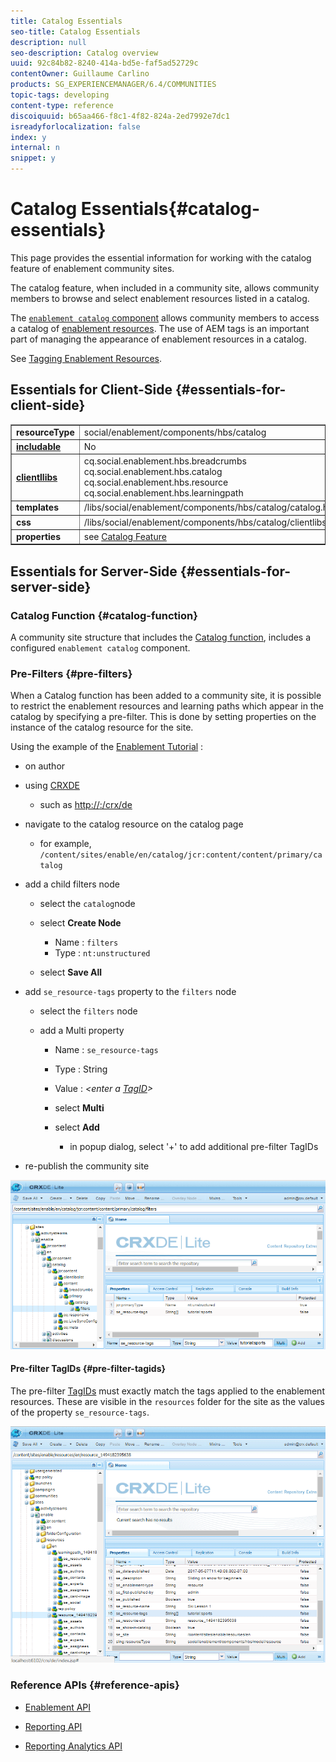 ```yaml
---
title: Catalog Essentials
seo-title: Catalog Essentials
description: null
seo-description: Catalog overview
uuid: 92c84b82-8240-414a-bd5e-faf5ad52729c
contentOwner: Guillaume Carlino
products: SG_EXPERIENCEMANAGER/6.4/COMMUNITIES
topic-tags: developing
content-type: reference
discoiquuid: b65aa466-f8c1-4f82-824a-2ed7992e7dc1
isreadyforlocalization: false
index: y
internal: n
snippet: y
---
```


# Catalog Essentials{#catalog-essentials}

This page provides the essential information for working with the catalog feature of enablement community sites.

The catalog feature, when included in a community site, allows community members to browse and select enablement resources listed in a catalog.

The [ `enablement catalog` component](../../communities/using/catalog.md) allows community members to access a catalog of [enablement resources](../../communities/using/resources.md). The use of AEM tags is an important part of managing the appearance of enablement resources in a catalog.

See [Tagging Enablement Resources](../../communities/using/tag-resources.md).

## Essentials for Client-Side {#essentials-for-client-side}

<table border="1" cellpadding="4" cellspacing="4" width="100%"> 
 <tbody> 
  <tr> 
   <td> <strong>resourceType</strong></td> 
   <td>social/enablement/components/hbs/catalog</td> 
  </tr> 
  <tr> 
   <td> <a href="../../communities/using/scf.md#addorincludeacommunitiescomponent"><strong>includable</strong></a></td> 
   <td>No</td> 
  </tr> 
  <tr> 
   <td> <a href="../../communities/using/clientlibs.md"><strong>clientllibs</strong></a></td> 
   <td>cq.social.enablement.hbs.breadcrumbs<br /> cq.social.enablement.hbs.catalog<br /> cq.social.enablement.hbs.resource<br /> cq.social.enablement.hbs.learningpath</td> 
  </tr> 
  <tr> 
   <td> <strong>templates</strong></td> 
   <td> /libs/social/enablement/components/hbs/catalog/catalog.hbs<br /> </td> 
  </tr> 
  <tr> 
   <td> <strong>css</strong></td> 
   <td> /libs/social/enablement/components/hbs/catalog/clientlibs/catalog.css</td> 
  </tr> 
  <tr> 
   <td><strong> properties</strong></td> 
   <td>see <a href="../../communities/using/catalog.md">Catalog Feature</a></td> 
  </tr> 
 </tbody> 
</table>

## Essentials for Server-Side {#essentials-for-server-side}

### Catalog Function {#catalog-function}

A community site structure that includes the [Catalog function](../../communities/using/functions.md#catalogfunction), includes a configured `enablement catalog` component.

### Pre-Filters {#pre-filters}

When a Catalog function has been added to a community site, it is possible to restrict the enablement resources and learning paths which appear in the catalog by specifying a pre-filter. This is done by setting properties on the instance of the catalog resource for the site.

Using the example of the [Enablement Tutorial](../../communities/using/getting-started-enablement.md) :

* on author
* using [CRXDE](../../sites/developing/using/developing-with-crxde-lite.md)

    * such as [http://<server>:<port>/crx/de](http://localhost:4502/crx/de)

* navigate to the catalog resource on the catalog page

    * for example, `/content/sites/enable/en/catalog/jcr:content/content/primary/catalog`

* add a child filters node

    * select the `catalog`node
    * select **Create Node**

        * Name : `filters`
        * Type : `nt:unstructured`

    * select **Save All**

* add `se_resource-tags` property to the `filters` node

    * select the `filters` node
    * add a Multi property

        * Name : `se_resource-tags`
        * Type : String
        * Value : *&lt;enter a [TagID](#prefiltertagids)&gt;*
        * select **Multi**
        * select **Add**

            * in popup dialog, select '+' to add additional pre-filter TagIDs

* re-publish the community site

![](assets/chlimage_1-195.png) 

#### Pre-filter TagIDs {#pre-filter-tagids}

The pre-filter [TagIDs](../../sites/developing/using/framework.md#tagid) must exactly match the tags applied to the enablement resources. These are visible in the `resources` folder for the site as the values of the property `se_resource-tags`.

![](assets/chlimage_1-196.png) 

### Reference APIs {#reference-apis}

* [Enablement API](/sites/developing/using/reference-materials/javadoc/com/adobe/cq/social/enablement/client/api/package-summary)

* [Reporting API](/sites/developing/using/reference-materials/javadoc/com/adobe/cq/social/enablement/client/reporting/api/package-summary)

* [Reporting Analytics API](/sites/developing/using/reference-materials/javadoc/com/adobe/cq/social/enablement/client/reporting/analytics/api/package-summary)

